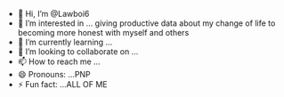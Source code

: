 - 👋 Hi, I’m @Lawboi6
- 👀 I’m interested in ... giving productive data about my change of life to becoming more honest with myself and others
- 🌱 I’m currently learning ...
- 💞️ I’m looking to collaborate on ...
- 📫 How to reach me ...
- 😄 Pronouns: ...PNP 
- ⚡ Fun fact: ...ALL OF ME

<!---
Lawboi6/Lawboi6 is a ✨ special ✨ repository because its `README.md` (this file) appears on your GitHub profile.
You can click the Preview link to take a look at your changes.
--->
